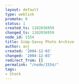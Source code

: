 ```yaml
---
layout: default
type: weblink
promote: 0
status: 1
created_ts: 1102036959
changed_ts: 1102036959
node_id: 1554
title: Gimp-Savvy Photo Archive
author: anj
created: '2004-12-03'
changed: '2004-12-03'
redirect_from: []
permalink: "/node/1554/"
tags:
- Stock
---
```


